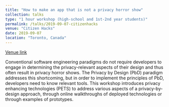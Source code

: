 ```yaml
---
title: "How to make an app that is not a privacy horror show"
collection: talks
type: "1 hour workshop (high-school and 1st-2nd year students)"
permalink: /talks/2019-09-07-citizenhacks
venue: "Citizen Hacks"
date: 2019-09-07
location: "Toronto, Canada"
---
```


[Venue link](https://docs.citizenhacks.com/#how-to-make-an-app-that-is-not-a-privacy-horror-show)

Conventional software engineering paradigms do not require developers to engage in determining the privacy-relevant aspects of their design and thus often result in privacy horror shows. The Privacy by Design (PbD) paradigm addresses this shortcoming, but in order to implement the principles of PbD, developers need to know relevant tools. This workshop introduces privacy enhancing technologies (PETS) to address various aspects of a privacy-by-design approach, through online walkthroughs of deployed technologies or through examples of prototypes.
